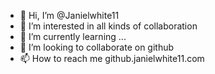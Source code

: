 - 👋 Hi, I’m @Janielwhite11
- 👀 I’m interested in all kinds of collaboration 
- 🌱 I’m currently learning ...
- 💞️ I’m looking to collaborate on github
- 📫 How to reach me github.janielwhite11.com

<!---
Janielwhite11/Janielwhite11 is a ✨ special ✨ repository because its `README.md` (this file) appears on your GitHub profile.
You can click the Preview link to take a look at your changes.
--->
